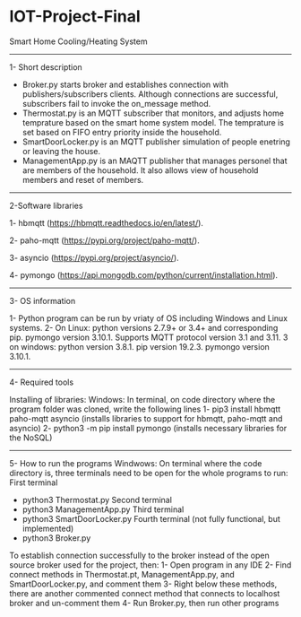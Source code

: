 # IOT-Project-Final
Smart Home Cooling/Heating System

---------------------------------------------------------------------------------------------------------------------------------------
1- Short description
- Broker.py starts broker and establishes connection with publishers/subscribers clients. Although connections are successful, subscribers fail to invoke the on_message method.
- Thermostat.py is an MQTT subscriber that monitors, and adjusts home temprature based on the smart home system model. The temprature is set based on FIFO entry priority inside the household.
- SmartDoorLocker.py is an MQTT publisher simulation of people enetring or leaving the house.
- ManagementApp.py is an MAQTT publisher that manages personel that are members of the household. It also allows view of household members and reset of members.

---------------------------------------------------------------------------------------------------------------------------------------
2-Software libraries

1-  hbmqtt (https://hbmqtt.readthedocs.io/en/latest/).

2-  paho-mqtt (https://pypi.org/project/paho-mqtt/).

3-  asyncio (https://pypi.org/project/asyncio/).

4-  pymongo (https://api.mongodb.com/python/current/installation.html).

---------------------------------------------------------------------------------------------------------------------------------------
3- OS information

1-  Python program can be run by vriaty of OS including Windows and Linux systems. 
2-  On Linux:
python versions 2.7.9+ or 3.4+ and corresponding pip.
pymongo version 3.10.1.
Supports MQTT protocol version 3.1 and 3.11.
3  on windows:
python version 3.8.1.
pip version 19.2.3.
pymongo version 3.10.1.

---------------------------------------------------------------------------------------------------------------------------------------
4- Required tools

Installing of libraries:
Windows: In terminal, on code directory where the program folder was cloned, write the following lines
1- pip3 install hbmqtt paho-mqtt asyncio (installs libraries to support for hbmqtt, paho-mqtt and asyncio)
2- python3 -m pip install pymongo (installs necessary libraries for the NoSQL)

---------------------------------------------------------------------------------------------------------------------------------------
5- How to run the programs
Windwows:
On terminal where the code directory is, three terminals need to be open for the whole programs to run:
First terminal
- python3 Thermostat.py
Second terminal
- python3 ManagementApp.py
Third terminal
- python3 SmartDoorLocker.py
Fourth terminal (not fully functional, but implemented)
- python3 Broker.py

To establish connection successfully to the broker instead of the open source broker used for the project, then:
1- Open program in any IDE
2- Find connect methods in Thermostat.pt, ManagementApp.py, and SmartDoorLocker.py, and comment them
3- Right below these methods, there are another commented connect method that connects to localhost broker and un-comment them
4- Run Broker.py, then run other programs 
